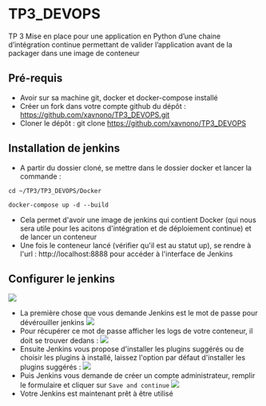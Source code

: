 # TP3_DEVOPS
TP 3 Mise en place pour une application en Python d’une chaine d’intégration continue  permettant de valider l’application  avant de la packager dans une  image de conteneur

## Pré-requis

* Avoir sur sa machine git, docker et docker-compose installé
* Créer un fork dans votre compte github du dépôt : https://github.com/xavnono/TP3_DEVOPS.git 
* Cloner le dépôt : git clone https://github.com/xavnono/TP3_DEVOPS 

## Installation de jenkins

* A partir du dossier cloné, se mettre dans le dossier docker et lancer la commande :
```
cd ~/TP3/TP3_DEVOPS/Docker
```
```
docker-compose up -d --build
```
* Cela permet d'avoir une image de jenkins qui contient Docker (qui nous sera utile pour les acitons d'intégration et de déploiement continue) et de lancer un conteneur
* Une fois le conteneur lancé (vérifier qu'il est au statut up), se rendre à l'url : http://localhost:8888 pour accéder à l'interface de Jenkins

## Configurer le jenkins
![](https://lh3.google.com/u/0/d/173i_jAD2L4DieGryBLbwyLg-Kq68RxGo=w1920-h931-iv1.png)
* La première chose que vous demande Jenkins est le mot de passe pour dévérouiller jenkins
![](https://paper-attachments.dropbox.com/s_33CE5684927EB1F665F2EEF2A8A615DFA881F46F04918B588BABDF4D08ACF025_1645484899181_jenkins-getting-started.png)
* Pour récupérer ce mot de passe afficher les logs de votre conteneur, il doit se trouver dedans :
![](https://paper-attachments.dropbox.com/s_33CE5684927EB1F665F2EEF2A8A615DFA881F46F04918B588BABDF4D08ACF025_1645553155314_Screenshot+from+2022-02-22+19-05-37.png)
* Ensuite Jenkins vous propose d'installer les plugins suggérés ou de choisir les plugins à installé, laissez l'option par défaut d'installer les plugins suggérés :
![](https://paper-attachments.dropbox.com/s_33CE5684927EB1F665F2EEF2A8A615DFA881F46F04918B588BABDF4D08ACF025_1645661908679_plugins-installation.png)
* Puis Jenkins vous demande de créer un compte administrateur, remplir le formulaire et cliquer sur  `Save and continue`
![](https://paper-attachments.dropbox.com/s_33CE5684927EB1F665F2EEF2A8A615DFA881F46F04918B588BABDF4D08ACF025_1645717974971_Screenshot+from+2022-02-24+16-52-36.png)
* Votre Jenkins est maintenant prêt à être utilisé

